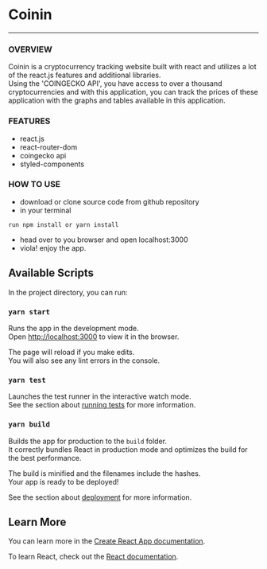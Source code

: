 # Coinin

---

### OVERVIEW
Coinin is a cryptocurrency tracking website built with react and utilizes a lot of the react.js features and additional libraries.  
Using the 'COINGECKO API', you have access to over a thousand cryptocurrencies and with this application, you can track the prices 
of these application with the graphs and tables available in this application.

### FEATURES
- react.js
- react-router-dom
- coingecko api
- styled-components

### HOW TO USE

- download or clone source code from github repository
- in your terminal

```
run npm install or yarn install
```

- head over to you browser and open localhost:3000
- viola! enjoy the app.


## Available Scripts

In the project directory, you can run:

### `yarn start`

Runs the app in the development mode.\
Open [http://localhost:3000](http://localhost:3000) to view it in the browser.

The page will reload if you make edits.\
You will also see any lint errors in the console.

### `yarn test`

Launches the test runner in the interactive watch mode.\
See the section about [running tests](https://facebook.github.io/create-react-app/docs/running-tests) for more information.

### `yarn build`

Builds the app for production to the `build` folder.\
It correctly bundles React in production mode and optimizes the build for the best performance.

The build is minified and the filenames include the hashes.\
Your app is ready to be deployed!

See the section about [deployment](https://facebook.github.io/create-react-app/docs/deployment) for more information.


## Learn More

You can learn more in the [Create React App documentation](https://facebook.github.io/create-react-app/docs/getting-started).

To learn React, check out the [React documentation](https://reactjs.org/).


